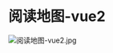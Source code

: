 # 阅读地图-vue2


![阅读地图-vue2.jpg](https://cdn.nlark.com/yuque/0/2023/jpeg/743297/1678620010334-987a3ede-53bd-4bdd-857c-0bf96459f7f8.jpeg#averageHue=%23fdfdfd&clientId=u888a3aa4-654c-4&from=drop&id=u761ca745&name=%E9%98%85%E8%AF%BB%E5%9C%B0%E5%9B%BE-vue2%20%281%29.jpg&originHeight=10853&originWidth=4758&originalType=binary&ratio=2&rotation=0&showTitle=false&size=2338642&status=done&style=none&taskId=u158846dc-56ee-40f4-bc33-710e5c13cc6&title=)
